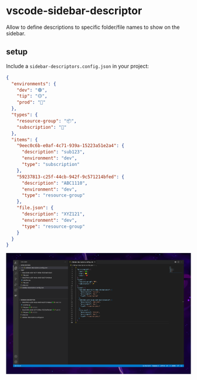 # vscode-sidebar-descriptor



Allow to define descriptions to specific folder/file names to show on the sidebar.

## setup

Include a `sidebar-descriptors.config.json` in your project:


```json
{
  "environments": {
    "dev": "🟢",
    "tip": "🟡",
    "prod": "🔴"
  },
  "types": {
    "resource-group": "📦️",
    "subscription": "🔑️"
  },
  "items": {
    "9eec0c6b-e0af-4c71-939a-15223a51e2a4": {
      "description": "sub123",
      "environment": "dev",
      "type": "subscription"
    },
    "59237813-c25f-44cb-942f-9c571214bfed": {
      "description": "ABC1110",
      "environment": "dev",
      "type": "resource-group"
    },
    "file.json": {
      "description": "XYZ121",
      "environment": "dev",
      "type": "resource-group"
    }
  }
}
```


![example](./screenshots/usage.png)